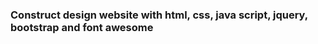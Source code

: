 <!DOCTYPE html>
<html>
<head>
	<title>Website Design</title>
</head>
<body>
<h3>
	Construct design website with html, css, java script, jquery, bootstrap and font awesome
</h3>
</body>
</html>